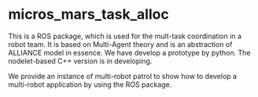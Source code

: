 # micros_mars_task_alloc
This is a ROS package, which is used for the mult-task coordination in a robot team. It is based on Multi-Agent theory and is an abstraction of ALLIANCE model in essence. We have develop a prototype by python. The nodelet-based C++ version is in developing.

We provide an instance of multi-robot patrol to show how to develop a multi-robot application by using the ROS package.

